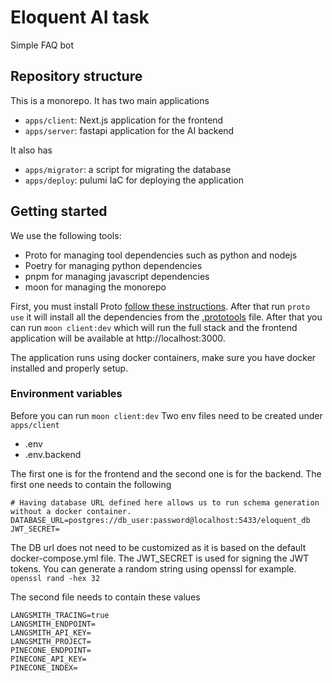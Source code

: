 
# Eloquent AI task
Simple FAQ bot


## Repository structure
This is a monorepo. It has two main applications
- `apps/client`: Next.js application for the frontend
- `apps/server`: fastapi application for the AI backend

It also has
- `apps/migrator`: a script for migrating the database
- `apps/deploy`: pulumi IaC for deploying the application



## Getting started
We use the following tools:
- Proto for managing tool dependencies such as python and nodejs
- Poetry for managing python dependencies
- pnpm for managing javascript dependencies
- moon for managing the monorepo

First, you must install Proto [follow these instructions](https://moonrepo.dev/docs/proto/install).
After that run `proto use` it will install all the dependencies from the [.prototools](.prototools) file.
After that you can run `moon client:dev` which will run the full stack and the frontend application will be available at http://localhost:3000.

The application runs using docker containers, make sure you have docker installed and properly setup. 


### Environment variables
Before you can run `moon client:dev` Two env files need to be created under `apps/client`
- .env
- .env.backend

The first one is for the frontend and the second one is for the backend.
The first one needs to contain the following
```
# Having database URL defined here allows us to run schema generation without a docker container.
DATABASE_URL=postgres://db_user:password@localhost:5433/eloquent_db
JWT_SECRET=
```
The DB url does not need to be customized as it is based on the default docker-compose.yml file.
The JWT_SECRET is used for signing the JWT tokens. You can generate a random string using openssl for example. `openssl rand -hex 32`

The second file needs to contain these values
```
LANGSMITH_TRACING=true
LANGSMITH_ENDPOINT=
LANGSMITH_API_KEY=
LANGSMITH_PROJECT=
PINECONE_ENDPOINT=
PINECONE_API_KEY=
PINECONE_INDEX=
```